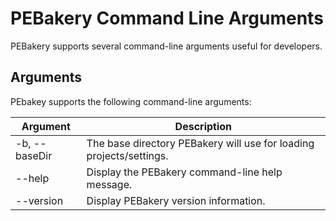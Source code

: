 # PEBakery Command Line Arguments

PEBakery supports several command-line arguments useful for developers.

## Arguments

PEbakey supports the following command-line arguments:

| Argument | Description |
| --- | --- |
| -b, --baseDir | The base directory PEBakery will use for loading projects/settings. |
| --help | Display the PEBakery command-line help message. |
| --version | Display PEBakery version information. |
